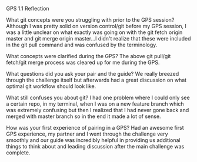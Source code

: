 GPS 1.1 Reflection


What git concepts were you struggling with prior to the GPS session?
Although I was pretty solid on version control/git before my GPS session, I was a little unclear on what exactly was going on with the git fetch origin master and git merge origin master...I didn't realize that these were included in the git pull command and was confused by the terminology.


What concepts were clarified during the GPS?
The above git pull/git fetch/git merge process was cleared up for me during the GPS.


What questions did you ask your pair and the guide?
We really breezed through the challenge itself but afterwards had a great discussion on what optimal git workflow should look like.


What still confuses you about git?
I had one problem where I could only see a certain repo, in my terminal, when I was on a new feature branch which was extremely confusing but then I realized that I had never gone back and merged with master branch so in the end it made a lot of sense.


How was your first experience of pairing in a GPS?
Had an awesome first GPS experience, my partner and I went through the challenge very smoothly and our guide was incredibly helpful in providing us additional things to think about and leading discussion after the main challenge was complete.